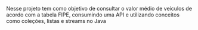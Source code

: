 Nesse projeto tem como objetivo de consultar o valor médio de veículos de acordo com a tabela FIPE, consumindo uma API e utilizando conceitos como coleções, listas e streams no Java
